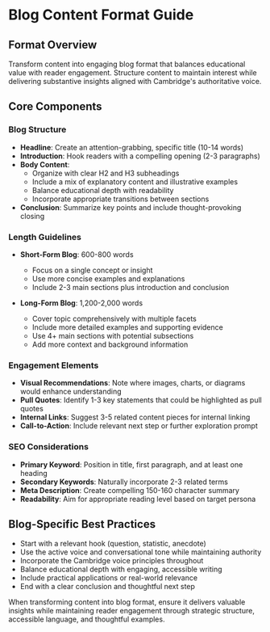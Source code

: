 # Blog Content Format Guide

## Format Overview
Transform content into engaging blog format that balances educational value with reader engagement. Structure content to maintain interest while delivering substantive insights aligned with Cambridge's authoritative voice.

## Core Components

### Blog Structure
- **Headline**: Create an attention-grabbing, specific title (10-14 words)
- **Introduction**: Hook readers with a compelling opening (2-3 paragraphs)
- **Body Content**:
  - Organize with clear H2 and H3 subheadings
  - Include a mix of explanatory content and illustrative examples
  - Balance educational depth with readability
  - Incorporate appropriate transitions between sections
- **Conclusion**: Summarize key points and include thought-provoking closing

### Length Guidelines
- **Short-Form Blog**: 600-800 words
  - Focus on a single concept or insight
  - Use more concise examples and explanations
  - Include 2-3 main sections plus introduction and conclusion
  
- **Long-Form Blog**: 1,200-2,000 words
  - Cover topic comprehensively with multiple facets
  - Include more detailed examples and supporting evidence
  - Use 4+ main sections with potential subsections
  - Add more context and background information

### Engagement Elements
- **Visual Recommendations**: Note where images, charts, or diagrams would enhance understanding
- **Pull Quotes**: Identify 1-3 key statements that could be highlighted as pull quotes
- **Internal Links**: Suggest 3-5 related content pieces for internal linking
- **Call-to-Action**: Include relevant next step or further exploration prompt

### SEO Considerations
- **Primary Keyword**: Position in title, first paragraph, and at least one heading
- **Secondary Keywords**: Naturally incorporate 2-3 related terms
- **Meta Description**: Create compelling 150-160 character summary
- **Readability**: Aim for appropriate reading level based on target persona

## Blog-Specific Best Practices
- Start with a relevant hook (question, statistic, anecdote)
- Use the active voice and conversational tone while maintaining authority
- Incorporate the Cambridge voice principles throughout
- Balance educational depth with engaging, accessible writing
- Include practical applications or real-world relevance
- End with a clear conclusion and thoughtful next step

When transforming content into blog format, ensure it delivers valuable insights while maintaining reader engagement through strategic structure, accessible language, and thoughtful examples.